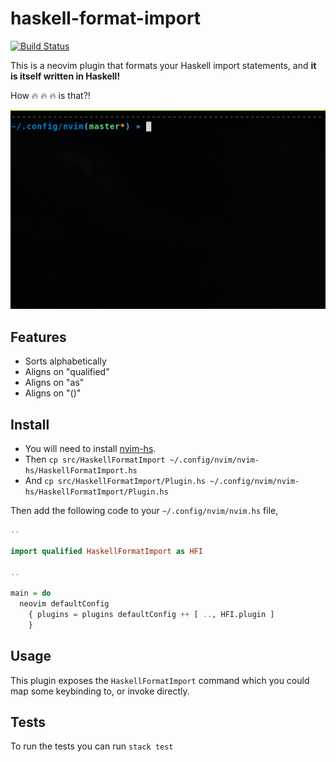 # haskell-format-import

[![Build Status](https://travis-ci.com/chris-bacon/haskell-format-import.svg?branch=master)](https://travis-ci.com/chris-bacon/haskell-format-import)

This is a neovim plugin that formats your Haskell import statements, and **it is itself written in Haskell!**

How :fire: :fire: :fire: is that?!

![](haskell-format-import.gif)

## Features

- Sorts alphabetically
- Aligns on "qualified"
- Aligns on "as"
- Aligns on "()"

## Install

- You will need to install [nvim-hs](https://github.com/neovimhaskell/nvim-hs).
- Then `cp src/HaskellFormatImport ~/.config/nvim/nvim-hs/HaskellFormatImport.hs`
- And `cp src/HaskellFormatImport/Plugin.hs ~/.config/nvim/nvim-hs/HaskellFormatImport/Plugin.hs`

Then add the following code to your `~/.config/nvim/nvim.hs` file,

```Haskell
..

import qualified HaskellFormatImport as HFI

..

main = do
  neovim defaultConfig
    { plugins = plugins defaultConfig ++ [ .., HFI.plugin ]
    }
```

## Usage

This plugin exposes the `HaskellFormatImport` command which you could map some keybinding to, or invoke directly.

## Tests

To run the tests you can run `stack test`

